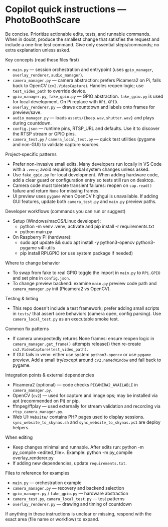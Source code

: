 <!-- Copilot instructions for PhotoBoothScare -->
# Copilot quick instructions — PhotoBoothScare

Be concise. Prioritize actionable edits, tests, and runnable commands. When in doubt, produce the smallest change that satisfies the request and include a one-line test command. Give only essential steps/commands; no extra explanation unless asked.

Key concepts (read these files first)
- `main.py` — session orchestration and entrypoint (uses `gpio_manager`, `overlay_renderer`, `audio_manager`).
- `camera_manager.py` — camera abstraction: prefers Picamera2 on Pi, falls back to OpenCV (`cv2.VideoCapture`). Handles reopen logic; use `test_video_path` to override device.
- `gpio_manager.py`, `fake_gpio.py` — GPIO abstraction. `fake_gpio.py` is used for local development. On Pi replace with `RPi.GPIO`.
- `overlay_renderer.py` — draws countdown and labels onto frames for preview/save.
- `audio_manager.py` — loads `assets/{beep.wav,shutter.wav}` and plays during countdown.
- `config.json` — runtime pins, RTSP_URL and defaults. Use it to discover the RTSP stream or GPIO pins.
- `camera_test.py` / `camera_local_test.py` — quick test utilities (pygame and non-GUI) to validate capture sources.

Project-specific patterns
- Prefer non-invasive small edits. Many developers run locally in VS Code with a `.venv`; avoid requiring global system changes unless asked.
- Use `fake_gpio.py` for local development. When adding hardware code, add a clear guard or configuration entry so tests still run on desktop.
- Camera code must tolerate transient failures: reopen on `cap.read()` failure and return `None` for missing frames.
- UI preview uses `pygame` when OpenCV highgui is unavailable. If adding GUI features, update both `camera_test.py` and `main.py` preview paths.

Developer workflows (commands you can run or suggest)
- Setup (Windows/macOS/Linux developer):
  - python -m venv .venv; activate and pip install -r requirements.txt
  - python main.py
- On Raspberry Pi (hardware):
  - sudo apt update && sudo apt install -y python3-opencv python3-pygame v4l-utils
  - pip install RPi.GPIO (or use system package if needed)


Where to change behavior
- To swap from fake to real GPIO toggle the import in `main.py` to `RPi.GPIO` and set pins in `config.json`.
- To change preview backend: examine `main.py` preview code path and `camera_manager.py` init (Picamera2 vs OpenCV).

Testing & linting
- This repo doesn't include a test framework; prefer adding small scripts in `tests/` that assert core behaviors (camera open, config parsing). Use `camera_local_test.py` as an executable smoke test.

Common fix patterns
- If camera unexpectedly returns None frames: ensure reopen logic in `camera_manager.get_frame()` attempts release() then re-create `cv2.VideoCapture(test_video_path)`.
- If GUI fails in venv: either use system `python3-opencv` or use `pygame` preview. Add a small try/except around `cv2.namedWindow` and fall back to pygame.

Integration points & external dependencies
- Picamera2 (optional) — code checks `PICAMERA2_AVAILABLE` in `camera_manager.py`.
- OpenCV (`cv2`) — used for capture and image ops; may be installed via apt (recommended on Pi) or pip.
- ffmpeg/ffplay — used externally for stream validation and recording via `rtsp_camera_manager.py`.
- Web UI: `Website/` contains PHP pages used to display sessions. `sync_website_to_skynas.sh` and `sync_website_to_skynas.ps1` are deploy helpers.

When editing
- Keep changes minimal and runnable. After edits run: python -m py_compile <edited_file>. Example: python -m py_compile overlay_renderer.py
- If adding new dependencies, update `requirements.txt`.

Files to reference for examples
- `main.py` — orchestration example
- `camera_manager.py` — recovery and backend selection
- `gpio_manager.py` / `fake_gpio.py` — hardware abstraction
- `camera_test.py`, `camera_local_test.py` — test patterns
- `overlay_renderer.py` — drawing and timing of countdown

If anything in these instructions is unclear or missing, respond with the exact area (file name or workflow) to expand.
